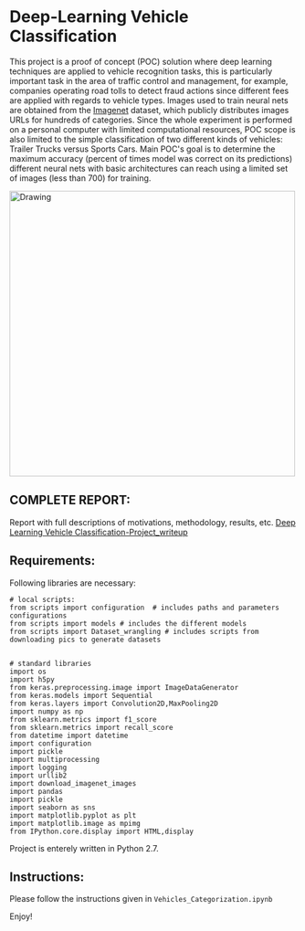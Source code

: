 # Deep-Learning Vehicle Classification


This project is a proof of concept (POC) solution where deep learning techniques are applied to vehicle recognition tasks, this is particularly important task in the area of traffic control and management, for example, companies operating road tolls to detect fraud actions since different fees are applied with regards to vehicle types. Images used to train neural nets are obtained from the [Imagenet](http://image-net.org/) dataset, which publicly distributes images URLs for hundreds of categories. Since the whole experiment is performed on a personal computer with limited computational resources, POC scope is also limited to the simple classification of two different kinds of vehicles: Trailer Trucks versus Sports Cars. Main POC's goal is to determine the maximum accuracy (percent of times model was correct on its predictions) different neural nets with basic architectures can reach using a limited set of images (less than 700) for training.
 
<img src="images/truck_versus_car.png" alt="Drawing" style="width: 500px;"> 

## COMPLETE REPORT: 
Report with full descriptions of motivations, methodology, results, etc. [Deep Learning Vehicle Classification-Project_writeup](https://github.com/kingkastle/Deep-Learning---Vehicle-Classification/blob/master/Capstone%20Project_writeup.md)


## Requirements:

Following libraries are necessary:

```
# local scripts:
from scripts import configuration  # includes paths and parameters configurations
from scripts import models # includes the different models
from scripts import Dataset_wrangling # includes scripts from downloading pics to generate datasets


# standard libraries
import os
import h5py
from keras.preprocessing.image import ImageDataGenerator
from keras.models import Sequential
from keras.layers import Convolution2D,MaxPooling2D
import numpy as np
from sklearn.metrics import f1_score
from sklearn.metrics import recall_score
from datetime import datetime
import configuration
import pickle
import multiprocessing
import logging
import urllib2
import download_imagenet_images
import pandas
import pickle
import seaborn as sns
import matplotlib.pyplot as plt
import matplotlib.image as mpimg
from IPython.core.display import HTML,display

```

Project is enterely written in Python 2.7.

## Instructions:

Please follow the instructions given in ```Vehicles_Categorization.ipynb```


Enjoy! 
